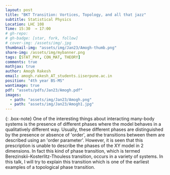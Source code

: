 ```yaml
---
layout: post
title: "BKT Transition: Vortices, Topology, and all that jazz"
subtitle: Statistical Physics
Location: LHC 108
Time: 15:30  → 17:00
# gh-repo:
# gh-badge: [star, fork, follow]
# cover-img: /assets/img/.jpg
thumbnail-img: "assets/img/Jan23/Amogh-thumb.png"
share-img: /assets/img/mybanner.png
tags: [STAT_PHY, CON_MAT, THEORY]
comments: true
mathjax: true
author: Amogh Rakesh
email: amogh.rakesh_AT_students.iiserpune.ac.in
position: "4th year BS-MS"
wantimage: true
pdf: "assets/pdfs/Jan23/Amogh.pdf"
images:
  - path: "assets/img/Jan23/Amogh.png"
  - path: "assets/img/Jan23/Amogh1.jpg"
---
```

{: .box-note}
One of the interesting things about interacting many-body systems is the presence of different phases where the model behaves in a qualitatively different way. Usually, these different phases are distinguished by the presence or absence of 'order', and the transitions between them are described using an 'order parameter'. However, it is seen that this prescription is unable to describe the phases of the XY model in 2 dimensions. In fact this kind of phase transition, which is termed Berezinskii-Kosterlitz-Thouless transition, occurs in a variety of systems. In this talk, I will try to explain this transition which is one of the earliest examples of a topological phase transition.